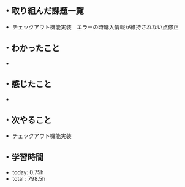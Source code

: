 ## ・取り組んだ課題一覧
- チェックアウト機能実装　エラーの時購入情報が維持されない点修正

## ・わかったこと
- 

## ・感じたこと
- 

## ・次やること
- チェックアウト機能実装
　
## ・学習時間
- today:  0.75h
- total  : 798.5h



